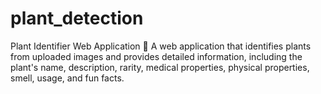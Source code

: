 # plant_detection
Plant Identifier Web Application 🌿 A web application that identifies plants from uploaded images and provides detailed information, including the plant's name, description, rarity, medical properties, physical properties, smell, usage, and fun facts.
